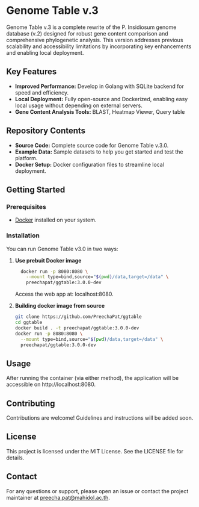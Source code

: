 # Genome Table v.3

Genome Table v.3 is a complete rewrite of the P. Insidiosum genome database (v.2) designed for robust gene content comparison and comprehensive phylogenetic analysis. This version addresses previous scalability and accessibility limitations by incorporating key enhancements and enabling local deployment.

## Key Features

- **Improved Performance:** Develop in  Golang with SQLite backend for speed and efficiency.
- **Local Deployment:** Fully open-source and Dockerized, enabling easy local usage without depending on external servers.
- **Gene Content Analysis Tools:** BLAST, Heatmap Viewer, Query table

## Repository Contents

- **Source Code:** Complete source code for Genome Table v.3.0.
- **Example Data:** Sample datasets to help you get started and test the platform.
- **Docker Setup:** Docker configuration files to streamline local deployment.

## Getting Started

### Prerequisites

- [Docker](https://docs.docker.com/get-docker/) installed on your system.

### Installation

You can run Genome Table v3.0 in two ways:

1. **Use prebuit Docker image**

   ```bash
     docker run -p 8080:8080 \
       --mount type=bind,source="$(pwd)/data,target=/data" \
       preechapat/ggtable:3.0.0-dev
   ```
   Access the web app at: localhost:8080.

2. **Building docker image from source**

   ```bash
   git clone https://github.com/PreechaPat/ggtable
   cd ggtable
   docker build . -t preechapat/ggtable:3.0.0-dev
   docker run -p 8080:8080 \
     --mount type=bind,source="$(pwd)/data,target=/data" \
     preechapat/ggtable:3.0.0-dev
   ```

## Usage

After running the container (via either method), the application will be accessible on http://localhost:8080.

## Contributing
Contributions are welcome! Guidelines and instructions will be added soon.

## License
This project is licensed under the MIT License. See the LICENSE file for details.

## Contact
For any questions or support, please open an issue or contact the project maintainer at preecha.pat@mahidol.ac.th.

